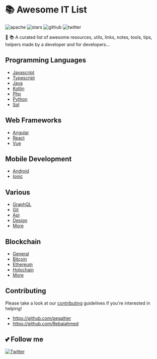 # :books: Awesome IT List

![apache](https://badgen.net/badge/license/Apache-2.0/blue)
![stars](https://badgen.net/badge/stars/★★★★★)
![github](https://badgen.net/github/stars/pegaltier/utils-dev)
![twitter](https://badgen.net/twitter/follow/pegaltier)

📔 📚 A curated list of awesome resources, utils, links, notes, tools, tips, helpers made by a developer and for developers...

## Programming Languages
- [Javascript](utils-coding/utils-javascript.md)
- [Typescript](utils-coding/utils-typescript.md)
- [Java](utils-coding/utils-java.md)
- [Kotlin](utils-coding/utils-kotlin.md)
- [Php](utils-coding/utils-php.md)
- [Python](utils-coding/utils-python.md)
- [Sql](utils-coding/utils-sql.md)

## Web Frameworks 
- [Angular](utils-coding/utils-angular-list.md)
- [React](utils-coding/utils-react.md)
- [Vue](utils-coding/utils-vue.md)

## Mobile Development 
- [Android](utils-coding/utils-android.md)
- [Ionic](utils-coding/utils-ionic.md)

## Various
- [GraphQL](utils-coding/utils-graphql.md)
- [Git](utils-coding/utils-git.md)
- [Api](utils-coding/utils-api.md)
- [Design](utils-coding/utils-design.md)
- [More](utils-coding/)

## Blockchain
- [General](utils-chain/utils-chain-all.md)
- [Bitcoin](utils-chain/utils-chain-btc.md)
- [Ethereum](utils-chain/utils-chain-eth.md)
- [Holochain](utils-chain/utils-chain-hot.md)
- [More](utils-chain/)


## Contributing
Please take a look at our [contributing](https://github.com/pegaltier/utils-dev/blob/master/CONTRIBUTING.md) guidelines if you're interested in helping!

- https://github.com/pegaltier
- https://github.com/Rebaiahmed

## :two_hearts: Follow me

[![Twitter](https://img.shields.io/twitter/url/https/github.com/pegaltier/utils-dev.svg?style=social&label=Follow)](https://twitter.com/intent/follow?screen_name=pegaltier)

